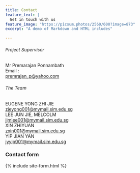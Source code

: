 ```yaml
---
title: Contact
feature_text: |
  Get in touch with us
feature_image: "https://picsum.photos/2560/600?image=873"
excerpt: "A demo of Markdown and HTML includes"

---
```

###### Project Supervisor 
Mr Premarajan Ponnambath  
Email :   
premrajan_p@yahoo.com  
  
###### The Team  
  
EUGENE YONG ZHI JIE  
zjeyong001@mymail.sim.edu.sg  
LEE JUN JIE, MELCOLM  
jjmlee001@mymail.sim.edu.sg  
XIN ZHIYUAN  
zxin001@mymail.sim.edu.sg  
YIP JIAN YAN  
jyyip001@mymail.sim.edu.sg  
  
### Contact form
{% include site-form.html %}
